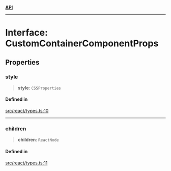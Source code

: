 [**API**](../../API.md)

***

# Interface: CustomContainerComponentProps

## Properties

### style

> **style**: `CSSProperties`

#### Defined in

[src/react/types.ts:10](https://github.com/inokawa/virtua/blob/8d5222c7e9c2619e43b1dc82d4eede5869ba50ca/src/react/types.ts#L10)

***

### children

> **children**: `ReactNode`

#### Defined in

[src/react/types.ts:11](https://github.com/inokawa/virtua/blob/8d5222c7e9c2619e43b1dc82d4eede5869ba50ca/src/react/types.ts#L11)
